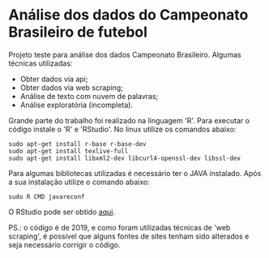 # Análise dos dados do Campeonato Brasileiro de futebol

Projeto teste para análise dos dados Campeonato Brasileiro. Algumas técnicas utilizadas:
- Obter dados via api;
- Obter dados via web scraping;
- Análise de texto com nuvem de palavras;
- Análise exploratória (incompleta).

Grande parte do trabalho foi realizado na linguagem 'R'. Para executar o código instale o 'R' e 'RStudio'. No linux utilize os comandos abaixo:

```shell
sudo apt-get install r-base r-base-dev
sudo apt-get install texlive-full
sudo apt-get install libxml2-dev libcurl4-openssl-dev libssl-dev
```

Para algumas bibliotecas utilizadas é necessário ter o JAVA instalado. Após a sua instalação utilize o comando abaixo:

```shell
sudo R CMD javareconf
```

O RStudio pode ser obtido [aqui](https://www.rstudio.com/products/rstudio/download/).

PS.: o código é de 2019, e como foram utilizadas técnicas de 'web scraping', é possível que alguns fontes de sites tenham sido alterados e seja necessário corrigir o código.
